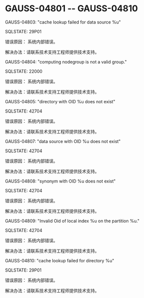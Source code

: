 # GAUSS-04801 -- GAUSS-04810<a name="ZH-CN_TOPIC_0302072622"></a>

GAUSS-04803: "cache lookup failed for data source %u"

SQLSTATE: 29P01

错误原因： 系统内部错误。

解决办法：请联系技术支持工程师提供技术支持。

GAUSS-04804: "computing nodegroup is not a valid group."

SQLSTATE: 22000

错误原因： 系统内部错误。

解决办法：请联系技术支持工程师提供技术支持。

GAUSS-04805: "directory with OID %u does not exist"

SQLSTATE: 42704

错误原因： 系统内部错误。

解决办法：请联系技术支持工程师提供技术支持。

GAUSS-04807: "data source with OID %u does not exist"

SQLSTATE: 42704

错误原因： 系统内部错误。

解决办法：请联系技术支持工程师提供技术支持。

GAUSS-04808: "synonym with OID %u does not exist"

SQLSTATE: 42704

错误原因： 系统内部错误。

解决办法：请联系技术支持工程师提供技术支持。

GAUSS-04809: "Invalid Oid of local index %u on the partition %u."

SQLSTATE: 42704

错误原因： 系统内部错误。

解决办法：请联系技术支持工程师提供技术支持。

GAUSS-04810: "cache lookup failed for directory %u"

SQLSTATE: 29P01

错误原因： 系统内部错误。

解决办法：请联系技术支持工程师提供技术支持。

